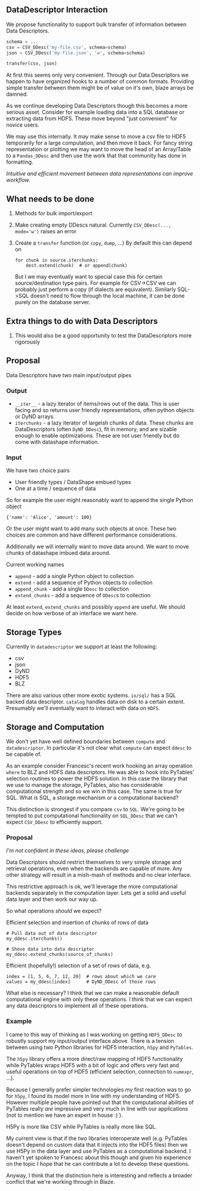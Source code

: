 DataDescriptor Interaction
--------------------------

We propose functionality to support bulk transfer of information between Data
Descriptors.

```Python
schema = ...
csv = CSV_DDesc('my-file.csv', schema=schema)
json = CSV_DDesc('my-file.json', 'w', schema=schema)

transfer(csv, json)
```

At first this seems only very convenient.  Through our Data Descriptors we
happen to have organized hooks to a number of common formats.  Providing simple
transfer between them might be of value on it's own, blaze arrays be damned.

As we continue developing Data Descriptors though this becomes a more serious
asset.  Consider for example loading data into a SQL database or extracting
data from HDFS.  These move beyond "just convenient" for novice users.

We may use this internally.  It may make sense to move a csv file to HDF5
temporarily for a large computation, and then move it back.  For fancy string
representation or plotting we may want to move the head of an Array/Table to a
`Pandas_DDesc` and then use the work that that community has done in
formatting.

*Intuitive and efficient movement between data representations can improve
workflow.*


What needs to be done
---------------------

1.  Methods for bulk import/export

2.  Make creating empty DDescs natural.  Currently `CSV_DDesc(..., mode='w')`
    raises an error

3.  Create a `transfer` function (or `copy`, `dump`, ...)
    By default this can depend on

        for chunk in source.iterchunks:
            dest.extend(chunk)  # or append(chunk)

    But I we may eventually want to special case this for certain
    source/destination type pairs.  For example for CSV->CSV we can probably
    just perform a copy (if dialects are equivalent).  Similarly SQL->SQL
    doesn't need to flow through the local machine, it can be done purely on
    the database server.


Extra things to do with Data Descriptors
----------------------------------------

1.  This would also be a good opportunity to test the DataDescriptors more
    rigorously


Proposal
--------

Data Descriptors have two main input/output pipes

### Output

*   `__iter__` - a lazy iterator of items/rows out of the data.  This is user
    facing and so returns user friendly representations, often python objects
    or DyND arrays.
*   `iterchunks` - a lazy iterator of largeish chunks of data.  These chunks
    are DataDescriptors (often `DyND_DDesc`), fit in memory, and are sizable
    enough to enable optimizations.  These are not user friendly but do come
    with datashape information.

### Input

We have two choice pairs

*   User friendly types / DataShape embued types
*   One at a time / sequence of data

So for example the user might reasonably want to append the single Python
object

    {'name': 'Alice', 'amount': 100}

Or the user might want to add many such objects at once.  These two choices
are common and have different performance considerations.

Additionally we will internally want to move data around.  We want to move
chunks of datashape imbued data around.

Current working names

*   `append` - add a single Python object to collection
*   `extend` - add a sequence of Python objects to collection
*   `append_chunk` - add a single `DDesc` to collection
*   `extend_chunks` - add a sequence of `DDesc`s to collection

At least `extend`, `extend_chunks` and possibly `append` are useful.  We should
decide on how verbose of an interface we want here.


Storage Types
-------------

Currently in `datadescriptor` we support at least the following:

*   csv
*   json
*   DyND
*   HDF5
*   BLZ

There are also various other more exotic systems.  `io/sql/` has a SQL backed
data descriptor.  `catalog` handles data on disk to a certain extent.
Presumably we'll eventually want to interact with data on `HDFS`.


Storage and Computation
-----------------------

We don't yet have well defined boundaries between `compute` and
`datadescriptor`.  In particular it's not clear what `compute` can expect
`ddesc` to be capable of.

As an example consider Francesc's recent work hooking an array operation
`where` to BLZ and HDFS data descriptors.  He was able to hook into PyTables'
selection routines to power the HDFS solution.  In this case the library that
we use to manage the storage, PyTables, also has considerable computational
strength and so we win in this case.  The same is true for SQL.  What is SQL, a
storage mechanism or a computational backend?

This distinction is strongest if you compare `csv` to `SQL`.  We're going to be
tempted to put computational functionality on `SQL_DDesc` that we can't expect
`CSV_DDesc` to efficiently support.


### Proposal

*I'm not confident in these ideas, please challenge*

Data Descriptors should restrict themselves to very simple storage and
retrieval operations, even when the backends are capable of more.  Any other
strategy will result in a mish-mash of methods and no clear interface.

This restrictive approach is ok, we'll leverage the more computational backends
separately in the computation layer.  Lets get a solid and useful data layer
and then work our way up.

So what operations *should* we expect?

Efficient selection and insertion of chunks of rows of data

    # Pull data out of data descriptor
    my_ddesc.iterchunks()

    # Shove data into data descriptor
    my_ddesc.extend_chunks(source_of_chunks)

Efficient (hopefully!) selection of a set of rows of data, e.g.

    index = [1, 5, 6, 7, 12, 20]  # rows about which we care
    values = my_ddesc[index]      # DyND_DDesc of those rows

What else is necessary?  I think that we can make a reasonable default
computational engine with only these operations.  I think that we can expect
any data descriptors to implement all of these operations.


### Example

I came to this way of thinking as I was working on getting `HDF5_DDesc` to
robustly support my input/output interface above.  There is a tension between
using two Python libraries for HDF5 interaction, `h5py` and `PyTables`.

The `h5py` library offers a more direct/raw mapping of HDF5 functionality while
PyTables wraps HDF5 with a bit of logic and offers very fast and useful
operations on top of HDF5 (efficient selection, connection to `numexpr`, ...).

Because I generally prefer simpler technologies my first reaction was to go for
`h5py`, I found its model more in line with my understanding of HDF5.  However
multiple people have pointed out that the computational abilities of PyTables
really *are* impressive and very much in line with our applications (not to
mention we have an expert in house :) ).

H5Py is more like CSV while PyTables is really more like SQL.

My current view is that if the two libraries interoperate well (e.g. PyTables
doesn't depend on custom data that it injects into the HDF5 files) then we use
H5Py in the data layer and use PyTables as a computational backend.  I haven't
yet spoken to Francesc about this though and given his experience on the
topic I hope that he can contribute a lot to develop these questions.

Anyway, I think that the distinction here is interesting and reflects a broader
conflict that we're working through in Blaze.
